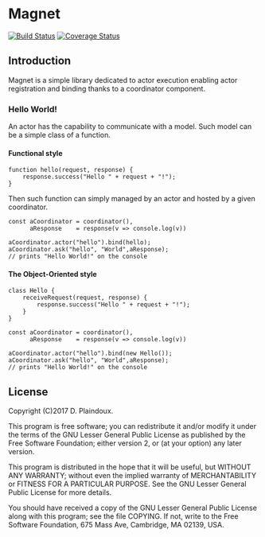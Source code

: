 # Magnet

[![Build Status](https://travis-ci.org/d-plaindoux/magnet.svg?branch=master)](https://travis-ci.org/d-plaindoux/magnet)
[![Coverage Status](https://coveralls.io/repos/github/d-plaindoux/magnet/badge.svg?branch=master)](https://coveralls.io/github/d-plaindoux/magnet?branch=master)

## Introduction

Magnet is a simple library dedicated to actor execution enabling actor 
registration and binding thanks to a coordinator component.

### Hello World!

An actor has the capability to communicate with a model. Such model can
be a simple class of a function.

#### Functional style

```javascriot
function hello(request, response) {
    response.success("Hello " + request + "!");
}
```

Then such function can simply managed by an actor and hosted by a given 
coordinator.

```javascriot
const aCoordinator = coordinator(),
      aResponse    = response(v => console.log(v))

aCoordinator.actor("hello").bind(hello);
aCoordinator.ask("hello", "World",aResponse);  
// prints "Hello World!" on the console

```

#### The Object-Oriented style

```javascriot
class Hello {
    receiveRequest(request, response) {
        response.success("Hello " + request + "!");
    }
}
```

```javascriot
const aCoordinator = coordinator(),
      aResponse    = response(v => console.log(v))

aCoordinator.actor("hello").bind(new Hello());
aCoordinator.ask("hello", "World",aResponse);  
// prints "Hello World!" on the console

```

## License

Copyright (C)2017 D. Plaindoux.

This program is  free software; you can redistribute  it and/or modify
it  under the  terms  of  the GNU  Lesser  General  Public License  as
published by  the Free Software  Foundation; either version 2,  or (at
your option) any later version.

This program  is distributed in the  hope that it will  be useful, but
WITHOUT   ANY  WARRANTY;   without  even   the  implied   warranty  of
MERCHANTABILITY  or FITNESS  FOR  A PARTICULAR  PURPOSE.  See the  GNU
Lesser General Public License for more details.

You  should have  received a  copy of  the GNU  Lesser General  Public
License along with  this program; see the file COPYING.  If not, write
to the  Free Software Foundation,  675 Mass Ave, Cambridge,  MA 02139,
USA.




